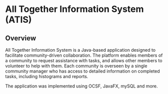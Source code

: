# All Together Information System (ATIS)

## Overview

All Together Information System is a Java-based application designed to facilitate community-driven collaboration.
The platform enables members of a community to request assistance with tasks, and allows other members to volunteer to help with them.
Each community is overseen by a single community manager who has access to detailed information on completed tasks, including histograms and reports.

The application was implemented using OCSF, JavaFX, mySQL and more.


